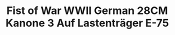 ---
layout: product
title: "Fist of War WWII German 28CM Kanone 3 Auf Lastenträger E-75"
price: "5500" 
desc: "Maketa"
img_path: "/assets/img/UA72192.webp"
brand: "N/A"
available: false
special_offer: false
new: false
soon: false
cat: "010000"
subcat: "013300"
subsubcat: "0N/A"
sifra: "UA72192"
popular: false
spec: false
---